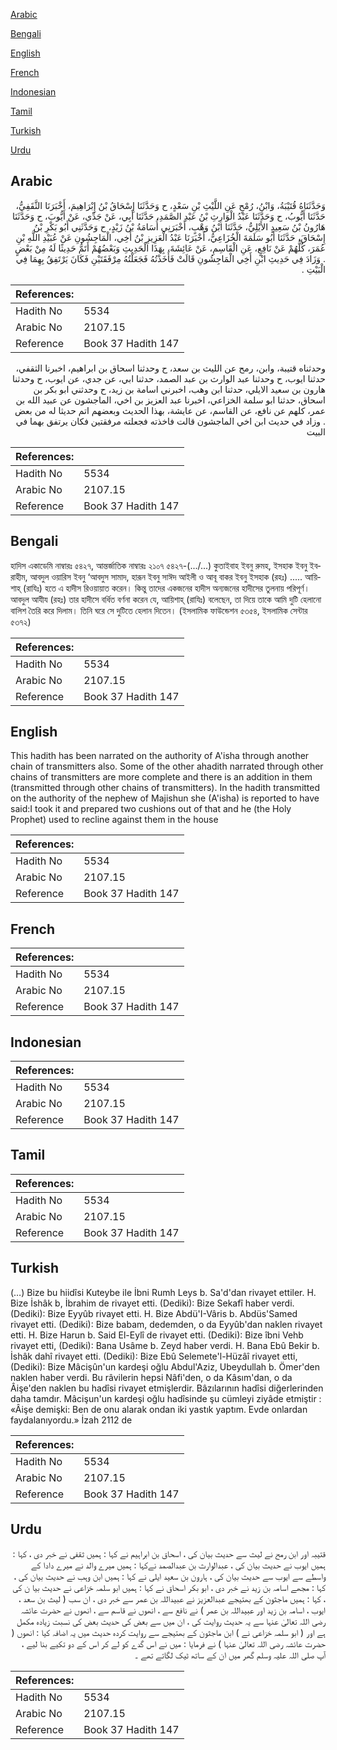 [Arabic](#arabic)

[Bengali](#bengali)

[English](#english)

[French](#french)

[Indonesian](#indonesian)

[Tamil](#tamil)

[Turkish](#turkish)

[Urdu](#urdu)

## Arabic


<div dir="rtl" lang="ar" style={{fontSize:'larger',backgroundColor:'#f8f9fa',padding:20}}>
وَحَدَّثَنَاهُ قُتَيْبَةُ، وَابْنُ، رُمْحٍ عَنِ اللَّيْثِ بْنِ سَعْدٍ، ح وَحَدَّثَنَا إِسْحَاقُ بْنُ إِبْرَاهِيمَ، أَخْبَرَنَا الثَّقَفِيُّ، حَدَّثَنَا أَيُّوبُ، ح وَحَدَّثَنَا عَبْدُ الْوَارِثِ بْنُ عَبْدِ الصَّمَدِ، حَدَّثَنَا أَبِي، عَنْ جَدِّي، عَنْ أَيُّوبَ، ح وَحَدَّثَنَا هَارُونُ بْنُ سَعِيدٍ الأَيْلِيُّ، حَدَّثَنَا ابْنُ وَهْبٍ، أَخْبَرَنِي أُسَامَةُ بْنُ زَيْدٍ، ح وَحَدَّثَنِي أَبُو بَكْرِ بْنُ إِسْحَاقَ، حَدَّثَنَا أَبُو سَلَمَةَ الْخُزَاعِيُّ، أَخْبَرَنَا عَبْدُ الْعَزِيزِ بْنُ أَخِي، الْمَاجِشُونِ عَنْ عُبَيْدِ اللَّهِ بْنِ عُمَرَ، كُلُّهُمْ عَنْ نَافِعٍ، عَنِ الْقَاسِمِ، عَنْ عَائِشَةَ، بِهَذَا الْحَدِيثِ وَبَعْضُهُمْ أَتَمُّ حَدِيثًا لَهُ مِنْ بَعْضٍ ‏.‏ وَزَادَ فِي حَدِيثِ ابْنِ أَخِي الْمَاجِشُونِ قَالَتْ فَأَخَذْتُهُ فَجَعَلْتُهُ مِرْفَقَتَيْنِ فَكَانَ يَرْتَفِقُ بِهِمَا فِي الْبَيْتِ ‏.‏
</div>
<div style={{backgroundColor:'#f8f9fa',padding:20, marginBottom: 10}}><table> <thead> <tr> <th>References:</th> <th></th> </tr> </thead> <tbody><tr><td>Hadith No</td><td>5534</td></tr><tr><td>Arabic No</td><td>2107.15</td></tr><tr><td>Reference</td><td>Book 37 Hadith 147</td></tr></tbody></table></div>


<div dir="rtl" lang="ar" style={{fontSize:'larger',backgroundColor:'#f8f9fa',padding:20}}>
وحدثناه قتيبة، وابن، رمح عن الليث بن سعد، ح وحدثنا اسحاق بن ابراهيم، اخبرنا الثقفي، حدثنا ايوب، ح وحدثنا عبد الوارث بن عبد الصمد، حدثنا ابي، عن جدي، عن ايوب، ح وحدثنا هارون بن سعيد الايلي، حدثنا ابن وهب، اخبرني اسامة بن زيد، ح وحدثني ابو بكر بن اسحاق، حدثنا ابو سلمة الخزاعي، اخبرنا عبد العزيز بن اخي، الماجشون عن عبيد الله بن عمر، كلهم عن نافع، عن القاسم، عن عايشة، بهذا الحديث وبعضهم اتم حديثا له من بعض . وزاد في حديث ابن اخي الماجشون قالت فاخذته فجعلته مرفقتين فكان يرتفق بهما في البيت
</div>
<div style={{backgroundColor:'#f8f9fa',padding:20, marginBottom: 10}}><table> <thead> <tr> <th>References:</th> <th></th> </tr> </thead> <tbody><tr><td>Hadith No</td><td>5534</td></tr><tr><td>Arabic No</td><td>2107.15</td></tr><tr><td>Reference</td><td>Book 37 Hadith 147</td></tr></tbody></table></div>

## Bengali


<div dir="ltr" lang="bn" style={{fontSize:'larger',backgroundColor:'#f8f9fa',padding:20}}>
হাদিস একাডেমি নাম্বারঃ ৫৪২৭, আন্তর্জাতিক নাম্বারঃ ২১০৭ ৫৪২৭-(.../...) কুতাইবাহ ইবনু রুমহ, ইসহাক ইবনু ইবরাহীম, আবদুল ওয়ারিস ইবনু ‘আবদুস সামাদ, হারূন ইবনু সাঈদ আইলী ও আবূ বাকর ইবনু ইসহাক (রহঃ) ..... আয়িশাহ্ (রাযিঃ) হতে এ হাদীস রিওয়ায়াত করেন। কিন্তু তাদের একজনের হাদীস অন্যজনের হাদীসের তুলনায় পরিপূর্ণ। আবদুল আযীয (রহঃ) তার হাদীসে বর্ধিত বর্ণনা করেন যে, আয়িশাহ্ (রাযিঃ) বলেছেন, তা দিয়ে তাকে আমি দুটি হেলানো বালিশ তৈরি করে দিলাম। তিনি ঘরে সে দুটিতে হেলান দিতেন। (ইসলামিক ফাউন্ডেশন ৫৩৫৪, ইসলামিক সেন্টার ৫৩৭২)
</div>
<div style={{backgroundColor:'#f8f9fa',padding:20, marginBottom: 10}}><table> <thead> <tr> <th>References:</th> <th></th> </tr> </thead> <tbody><tr><td>Hadith No</td><td>5534</td></tr><tr><td>Arabic No</td><td>2107.15</td></tr><tr><td>Reference</td><td>Book 37 Hadith 147</td></tr></tbody></table></div>

## English


<div dir="ltr" lang="en" style={{fontSize:'larger',backgroundColor:'#f8f9fa',padding:20}}>
This hadith has been narrated on the authority of A'isha through another chain of transmitters also. Some of the other ahadith narrated through other chains of transmitters are more complete and there is an addition in them (transmitted through other chains of transmitters). In the hadith transmitted on the authority of the nephew of Majishun she (A'isha) is reported to have said:I took it and prepared two cushions out of that and he (the Holy Prophet) used to recline against them in the house
</div>
<div style={{backgroundColor:'#f8f9fa',padding:20, marginBottom: 10}}><table> <thead> <tr> <th>References:</th> <th></th> </tr> </thead> <tbody><tr><td>Hadith No</td><td>5534</td></tr><tr><td>Arabic No</td><td>2107.15</td></tr><tr><td>Reference</td><td>Book 37 Hadith 147</td></tr></tbody></table></div>

## French


<div dir="ltr" lang="fr" style={{fontSize:'larger',backgroundColor:'#f8f9fa',padding:20}}>

</div>
<div style={{backgroundColor:'#f8f9fa',padding:20, marginBottom: 10}}><table> <thead> <tr> <th>References:</th> <th></th> </tr> </thead> <tbody><tr><td>Hadith No</td><td>5534</td></tr><tr><td>Arabic No</td><td>2107.15</td></tr><tr><td>Reference</td><td>Book 37 Hadith 147</td></tr></tbody></table></div>

## Indonesian


<div dir="ltr" lang="id" style={{fontSize:'larger',backgroundColor:'#f8f9fa',padding:20}}>

</div>
<div style={{backgroundColor:'#f8f9fa',padding:20, marginBottom: 10}}><table> <thead> <tr> <th>References:</th> <th></th> </tr> </thead> <tbody><tr><td>Hadith No</td><td>5534</td></tr><tr><td>Arabic No</td><td>2107.15</td></tr><tr><td>Reference</td><td>Book 37 Hadith 147</td></tr></tbody></table></div>

## Tamil


<div dir="ltr" lang="ta" style={{fontSize:'larger',backgroundColor:'#f8f9fa',padding:20}}>

</div>
<div style={{backgroundColor:'#f8f9fa',padding:20, marginBottom: 10}}><table> <thead> <tr> <th>References:</th> <th></th> </tr> </thead> <tbody><tr><td>Hadith No</td><td>5534</td></tr><tr><td>Arabic No</td><td>2107.15</td></tr><tr><td>Reference</td><td>Book 37 Hadith 147</td></tr></tbody></table></div>

## Turkish


<div dir="ltr" lang="tr" style={{fontSize:'larger',backgroundColor:'#f8f9fa',padding:20}}>
(…) Bize bu hiidîsi Kuteybe ile İbni Rumh Leys b. Sa'd'dan rivayet ettiler. H. Bize İshâk b, İbrahim de rivayet etti. (Dediki): Bize Sekafî haber verdi. (Dediki): Bize Eyyûb rivayet etti. H. Bize Abdü'I-Vâris b. Abdüs'Samed rivayet etti. (Dediki): Bize babam, dedemden, o da Eyyûb'dan naklen rivayet etti. H. Bize Harun b. Said El-Eylî de rivayet etti. (Dediki): Bize îbni Vehb rivayet etti, (Dediki): Bana Usâme b. Zeyd haber verdi. H. Bana Ebû Bekir b. İshâk dahî rivayet etti. (Dediki): Bize Ebû Selemete'l-Hüzâî rivayet etti, (Dediki): Bize Mâcişûn'un kardeşi oğlu Abdul'Aziz, Ubeydullah b. Ömer'den naklen haber verdi. Bu râvilerin hepsi Nâfi'den, o da Kâsım'dan, o da Âişe'den naklen bu hadîsi rivayet etmişlerdir. Bâzılarının hadîsi diğerlerinden daha tamdır. Mâcişun'un kardeşi oğlu hadîsinde şu cümleyi ziyâde etmiştir : «Âişe demişki: Ben de onu alarak ondan iki yastık yaptım. Evde onlardan faydalanıyordu.» İzah 2112 de
</div>
<div style={{backgroundColor:'#f8f9fa',padding:20, marginBottom: 10}}><table> <thead> <tr> <th>References:</th> <th></th> </tr> </thead> <tbody><tr><td>Hadith No</td><td>5534</td></tr><tr><td>Arabic No</td><td>2107.15</td></tr><tr><td>Reference</td><td>Book 37 Hadith 147</td></tr></tbody></table></div>

## Urdu


<div dir="rtl" lang="ur" style={{fontSize:'larger',backgroundColor:'#f8f9fa',padding:20}}>
قتیبہ اور ابن رمح نے لیث سے حدیث بیان کی ، اسحاق بن ابراہیم نے کہا : ہمیں ثقفی نے خبر دی ، کہا : ہمیں ایوب نے حدیث بیان کی ، عبدالوارث بن عبدالصمد نےکہا : ہمیں میرے والد نے میرے دادا کے واسطے سے ایوب سے حدیث بیان کی ، ہارون بن سعید ایلی نے کہا : ہمیں ابن وہب نے حدیث بیان کی ، کہا : مجھے اسامہ بن زید نے خبر دی ، ابو بکر اسحاق نے کہا : ہمیں ابو سلمہ خزاعی نے حدیث بیا ن کی ، کہا : ہمیں ماجثون کے بھتیجے عبدالعزیز نے عبیداللہ بن عمر سے خبر دی ، ان سب ( لیث بن سعد ، ایوب ، اسامہ بن زید اور عبیداللہ بن عمر ) نے نافع سے ، انھوں نے قاسم سے ، انھوں نے حضرت عائشہ رضی اللہ تعالیٰ عنہا سے یہ حدیث روایت کی ، ان میں سے بعض کی حدیث بعض کی نسبت زیادہ مکمل ہے اور ( ابو سلمہ خزاعی نے ) ابن ماجثون کے بھتیجے سے روایت کردہ حدیث میں یہ اضافہ کیا : انھوں ( حضرت عائشہ رضی اللہ تعالیٰ عنہا ) نے فرمایا : میں نے اس گدے کو لے کر اس کے دو تکیے بنا لیے ، آپ صلی اللہ علیہ وسلم گھر میں ان کے ساتھ ٹیک لگاتے تھے ۔
</div>
<div style={{backgroundColor:'#f8f9fa',padding:20, marginBottom: 10}}><table> <thead> <tr> <th>References:</th> <th></th> </tr> </thead> <tbody><tr><td>Hadith No</td><td>5534</td></tr><tr><td>Arabic No</td><td>2107.15</td></tr><tr><td>Reference</td><td>Book 37 Hadith 147</td></tr></tbody></table></div>